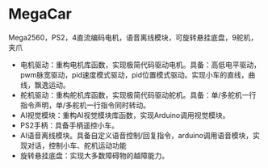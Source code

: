 # MegaCar
Mega2560，PS2，4直流编码电机，语音离线模块，可旋转悬挂底盘，9舵机，夹爪
* 电机驱动：重构电机库函数，实现极简代码驱动电机。具备：高低电平驱动，pwm脉宽驱动，pid速度模式驱动，pid位置模式驱动。实现小车的直线，曲线，飘逸运动。
* 舵机驱动：重构舵机库函数，实现极简代码驱动舵机。具备：单/多舵机一行指令声明，单/多舵机一行指令同时转动。
* AI视觉模块：重构AI视觉模块库函数，实现Arduino调用视觉模块。
* PS2手柄：具备手柄遥控小车。
* AI语音离线模块。具备自定义语音控制/回复指令，arduino调用语音模块，实现对话，控制小车、舵机运动功能
* 旋转悬挂底盘：实现大多数障碍物的越障能力。